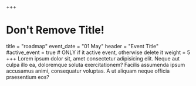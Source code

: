 +++
# Don't Remove Title!
title = "roadmap"
event_date = "01 May"
header = "Event Title"
#active_event = true # ONLY if it active event, otherwise delete it
weight = 5
+++
Lorem ipsum dolor sit, amet consectetur adipisicing elit. Neque aut culpa illo ea, doloremque soluta exercitationem? Facilis assumenda ipsum accusamus animi, consequatur voluptas. A ut aliquam neque officia praesentium eos?